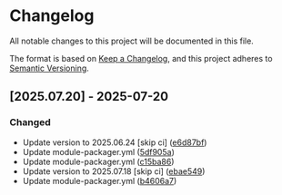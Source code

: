 # Changelog

All notable changes to this project will be documented in this file.

The format is based on [Keep a Changelog](https://keepachangelog.com/en/1.0.0/),
and this project adheres to [Semantic Versioning](https://semver.org/spec/v2.0.0.html).

## [2025.07.20] - 2025-07-20

### Changed

* Update version to 2025.06.24 [skip ci] ([e6d87bf](https://github.com/N6REJ/mod_bears_pricing_tables/commit/e6d87bf))
* Update module-packager.yml ([5df905a](https://github.com/N6REJ/mod_bears_pricing_tables/commit/5df905a))
* Update module-packager.yml ([c15ba86](https://github.com/N6REJ/mod_bears_pricing_tables/commit/c15ba86))
* Update version to 2025.07.18 [skip ci] ([ebae549](https://github.com/N6REJ/mod_bears_pricing_tables/commit/ebae549))
* Update module-packager.yml ([b4606a7](https://github.com/N6REJ/mod_bears_pricing_tables/commit/b4606a7))


